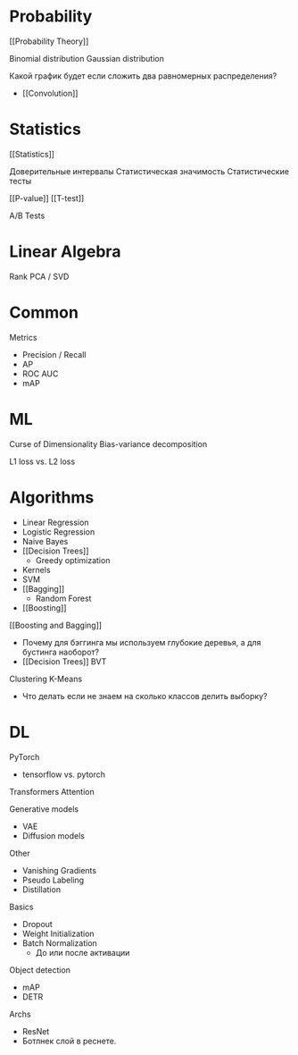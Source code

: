 

# Probability

[[Probability Theory]]

Binomial distribution
Gaussian distribution

Какой график будет если сложить два равномерных распределения?
- [[Convolution]]

# Statistics

[[Statistics]]

Доверительные интервалы
Статистическая значимость
Статистические тесты

[[P-value]]
[[T-test]]

A/B Tests

# Linear Algebra

Rank
PCA / SVD

# Common

Metrics
- Precision / Recall
- AP
- ROC AUC
- mAP

# ML

Curse of Dimensionality
Bias-variance decomposition

L1 loss vs. L2 loss

# Algorithms

- Linear Regression
- Logistic Regression
- Naive Bayes
- [[Decision Trees]]
	- Greedy optimization
- Kernels
- SVM
- [[Bagging]]
	- Random Forest
- [[Boosting]]

[[Boosting and Bagging]]
- Почему для бэггинга мы используем глубокие деревья, а для бустинга наоборот?
- [[Decision Trees]] BVT

Clustering
K-Means
- Что делать если не знаем на сколько классов делить выборку?

# DL

PyTorch
- tensorflow vs. pytorch

Transformers
Attention

Generative models
- VAE
- Diffusion models

Other
- Vanishing Gradients
- Pseudo Labeling
- Distillation

Basics
- Dropout
- Weight Initialization
- Batch Normalization
	- До или после активации

Object detection
- mAP
- DETR

Archs
- ResNet
- Ботлнек слой в реснете.